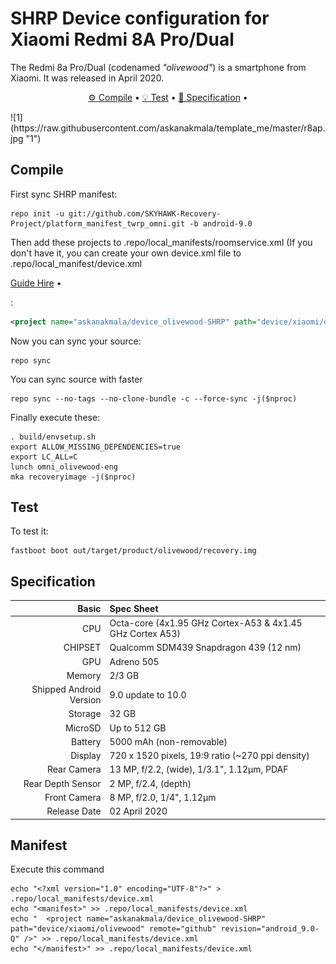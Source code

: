 # SHRP Device configuration for Xiaomi Redmi 8A Pro/Dual

The Redmi 8a Pro/Dual (codenamed _"olivewood"_) is a smartphone from Xiaomi.
It was released in April 2020.

<p align="center">
  <a href="#compile">⚙️ Compile</a> •
  <a href="#test">💡 Test</a> •
  <a href="#specification">📱 Specification</a> •
</p>
![1](https://raw.githubusercontent.com/askanakmala/template_me/master/r8ap.jpg "1")

## Compile

First sync SHRP manifest:
```
repo init -u git://github.com/SKYHAWK-Recovery-Project/platform_manifest_twrp_omni.git -b android-9.0
```

Then add these projects to .repo/local_manifests/roomservice.xml (If you don't have it, you can create your own device.xml file to .repo/local_manifest/device.xml <p align="left">
  <a href="#manifest"> Guide Hire</a> •
</p>: 

```xml
<project name="askanakmala/device_olivewood-SHRP" path="device/xiaomi/olivewood" remote="github" revision="android_9.0-Q" />
```

Now you can sync your source:

```
repo sync
```
You can sync source with faster
```
repo sync --no-tags --no-clone-bundle -c --force-sync -j($nproc)
```

Finally execute these:

```
. build/envsetup.sh
export ALLOW_MISSING_DEPENDENCIES=true
export LC_ALL=C
lunch omni_olivewood-eng 
mka recoveryimage -j($nproc)
```
## Test

To test it:

```
fastboot boot out/target/product/olivewood/recovery.img
```
## Specification
Basic   | Spec Sheet
-------:|:-------------------------
CPU     | Octa-core (4x1.95 GHz Cortex-A53 & 4x1.45 GHz Cortex A53)
CHIPSET | Qualcomm SDM439 Snapdragon 439 (12 nm)
GPU     | Adreno 505
Memory  | 2/3 GB
Shipped Android Version | 9.0 update to 10.0
Storage | 32 GB
MicroSD | Up to 512 GB
Battery | 5000 mAh (non-removable)
Display | 720 x 1520 pixels, 19:9 ratio (~270 ppi density)
Rear Camera  | 13 MP, f/2.2, (wide), 1/3.1", 1.12µm, PDAF
Rear Depth Sensor  | 2 MP, f/2.4, (depth)
Front Camera | 8 MP, f/2.0, 1/4", 1.12µm
Release Date | 02 April 2020

## Manifest
Execute this command
```
echo "<?xml version="1.0" encoding="UTF-8"?>" > .repo/local_manifests/device.xml
echo "<manifest>" >> .repo/local_manifests/device.xml
echo "  <project name="askanakmala/device_olivewood-SHRP" path="device/xiaomi/olivewood" remote="github" revision="android_9.0-Q" />" >> .repo/local_manifests/device.xml
echo "</manifest>" >> .repo/local_manifests/device.xml
```
